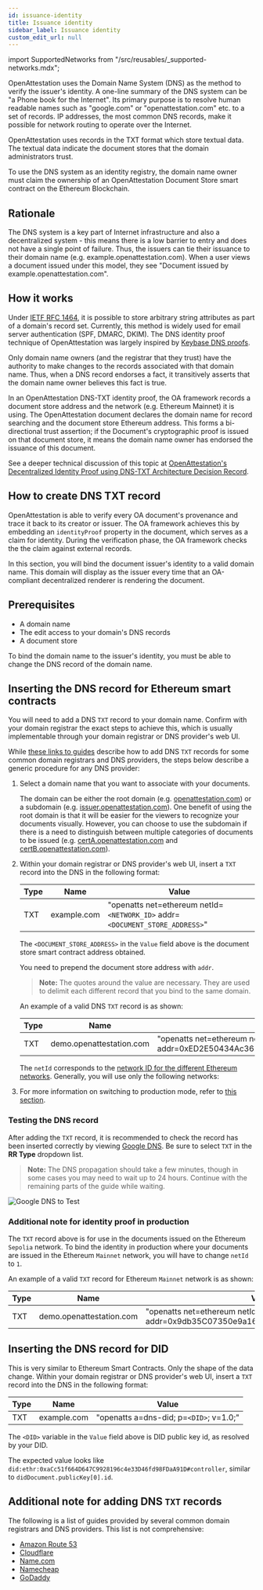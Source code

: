 ```yaml
---
id: issuance-identity
title: Issuance identity
sidebar_label: Issuance identity
custom_edit_url: null
---
```

import SupportedNetworks from "/src/reusables/_supported-networks.mdx";

OpenAttestation uses the Domain Name System (DNS) as the method to verify the issuer's identity. A one-line summary of the DNS system can be "a Phone book for the Internet". Its primary purpose is to resolve human readable names such as "google.com" or "openattestation.com" etc. to a set of records. IP addresses, the most common DNS records, make it possible for network routing to operate over the Internet.

OpenAttestation uses records in the TXT format which store textual data. The textual data indicate the document stores that the domain administrators trust.

To use the DNS system as an identity registry, the domain name owner must claim the ownership of an OpenAttestation Document Store smart contract on the Ethereum Blockchain.

## Rationale

The DNS system is a key part of Internet infrastructure and also a decentralized system - this means there is a low barrier to entry and does not have a single point of failure. Thus, the issuers can tie their issuance to their domain name (e.g. example.openattestation.com). When a user views a document issued under this model, they see "Document issued by example.openattestation.com".

## How it works

Under [IETF RFC 1464](https://tools.ietf.org/html/rfc1464), it is possible to store arbitrary string attributes as part of a domain's record set. Currently, this method is widely used for email server authentication (SPF, DMARC, DKIM). The DNS identity proof technique of OpenAttestation was largely inspired by [Keybase DNS proofs](https://github.com/keybase/keybase-issues/issues/367).

Only domain name owners (and the registrar that they trust) have the authority to make changes to the records associated with that domain name. Thus, when a DNS record endorses a fact, it transitively asserts that the domain name owner believes this fact is true.

In an OpenAttestation DNS-TXT identity proof, the OA framework records a document store address and the network (e.g. Ethereum Mainnet) it is using. The OpenAttestation document declares the domain name for record searching and the document store Ethereum address. This forms a bi-directional trust assertion; if the Document's cryptographic proof is issued on that document store, it means the domain name owner has endorsed the issuance of this document.

See a deeper technical discussion of this topic at [OpenAttestation's Decentralized Identity Proof using DNS-TXT Architecture Decision Record](https://github.com/Open-Attestation/adr/blob/master/decentralized_identity_proof_DNS-TXT.md).

## How to create DNS TXT record

OpenAttestation is able to verify every OA document's provenance and trace it back to its creator or issuer. The OA framework achieves this by embedding an `identityProof` property in the document, which serves as a claim for identity. During the verification phase, the OA framework checks the the claim against external records.

In this section, you will bind the document issuer's identity to a valid domain name. This domain will display as the issuer every time that an OA-compliant decentralized renderer is rendering the document.

## Prerequisites

- A domain name
- The edit access to your domain's DNS records
- A document store

To bind the domain name to the issuer's identity, you must be able to change the DNS record of the domain name.

## Inserting the DNS record for Ethereum smart contracts

You will need to add a DNS `TXT` record to your domain name. Confirm with your domain registrar the exact steps to achieve this, which is usually implementable through your domain registrar or DNS provider's web UI.

While [these links to guides](#additional-note-for-adding-dns-txt-records) describe how to add DNS `TXT` records for some common domain registrars and DNS providers, the steps below describe a generic procedure for any DNS provider:

1. Select a domain name that you want to associate with your documents. 

    The domain can be either the root domain (e.g. [openattestation.com](http://openattestation.com/)) or a subdomain (e.g. [issuer.openattestation.com](http://issuer.openattestation.com/)). One benefit of using the root domain is that it will be easier for the viewers to recognize your documents visually. However, you can choose to use the subdomain if there is a need to distinguish between multiple categories of documents to be issued (e.g. [certA.openattestation.com](http://certa.openattestation.com/) and [certB.openattestation.com](http://certb.openattestation.com/)).

2. Within your domain registrar or DNS provider's web UI, insert a `TXT` record into the DNS in the following format:

    | Type | Name        | Value                                                           |
    | ---- | ----------- | --------------------------------------------------------------- |
    | TXT  | example.com | "openatts net=ethereum netId=`<NETWORK_ID>` addr=`<DOCUMENT_STORE_ADDRESS>`" |

    The `<DOCUMENT_STORE_ADDRESS>` in the `Value` field above is the document store smart contract address obtained. 
    
    You need to prepend the document store address with `addr`.

    >**Note:** The quotes around the value are necessary. They are used to delimit each different record that you bind to the same domain.

    An example of a valid DNS `TXT` record is as shown:

    | Type | Name                     | Value                                                                           |
    | ---- | ------------------------ | ------------------------------------------------------------------------------- |
    | TXT  | demo.openattestation.com | "openatts net=ethereum netId=11155111 addr=0xED2E50434Ac3623bAD763a35213DAD79b43208E4" |

    The `netId` corresponds to the [network ID for the different Ethereum networks](https://chainid.network/). Generally, you will use only the following networks:

    <!-- Reusing the Network Table here -->

    <SupportedNetworks />

3. For more information on switching to production mode, refer to [this section](#additional-note-for-identity-proof-in-production).

### Testing the DNS record

After adding the `TXT` record, it is recommended to check the record has been inserted correctly by viewing [Google DNS](https://dns.google.com/). Be sure to select `TXT` in the **RR Type** dropdown list.

>**Note:** The DNS propagation should take a few minutes, though in some cases you may need to wait up to 24 hours. Continue with the remaining parts of the guide while waiting.

![Google DNS to Test](/docs/guides-section/configure-dns/google-dns.png)

### Additional note for identity proof in production

The `TXT` record above is for use in the documents issued on the Ethereum `Sepolia` network. To bind the identity in production where your documents are issued in the Ethereum `Mainnet` network, you will have to change `netId` to `1`.

An example of a valid `TXT` record for Ethereum `Mainnet` network is as shown:

| Type | Name                     | Value                                                                           |
| ---- | ------------------------ | ------------------------------------------------------------------------------- |
| TXT  | demo.openattestation.com | "openatts net=ethereum netId=1 addr=0x9db35C07350e9a16C828dAda37fd9c2923c75812" |

## Inserting the DNS record for DID

This is very similar to Ethereum Smart Contracts. Only the shape of the data change.
Within your domain registrar or DNS provider's web UI, insert a `TXT` record into the DNS in the following format:

| Type | Name        | Value                                   |
| ---- | ----------- | --------------------------------------- |
| TXT  | example.com | "openatts a=dns-did; p=`<DID>`; v=1.0;" |

The `<DID>` variable in the `Value` field above is DID public key id, as resolved by your DID. 

The expected value looks like `did:ethr:0xaCc51f664D647C9928196c4e33D46fd98FDaA91D#controller`, similar to `didDocument.publicKey[0].id`.

## Additional note for adding DNS `TXT` records

The following is a list of guides provided by several common domain registrars and DNS providers. This list is not comprehensive:

- [Amazon Route 53](https://docs.aws.amazon.com/ses/latest/DeveloperGuide/dns-txt-records.html)
- [Cloudflare](https://support.cloudflare.com/hc/en-us/articles/360019093151-Managing-DNS-records-in-Cloudflare)
- [Name.com](https://www.name.com/support/articles/115004972547-Adding-a-TXT-Record)
- [Namecheap](https://www.namecheap.com/support/knowledgebase/article.aspx/317/2237/how-do-i-add-txtspfdkimdmarc-records-for-my-domain)
- [GoDaddy](https://sg.godaddy.com/help/add-a-txt-record-19232)
